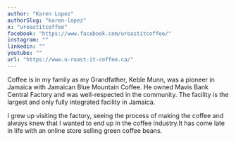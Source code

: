 ```yaml
---
author: "Karen Lopez"
authorSlug: "karen-lopez"
x: "uroastitcoffee"
facebook: "https://www.facebook.com/uroastitcoffee/"
instagram: ""
linkedin: ""
youtube: ""
url: "https://www.u-roast-it-coffee.ca/"
---
```


Coffee is in my family as my Grandfather, Keble Munn, was a pioneer in Jamaica with Jamaican Blue Mountain Coffee. He owned Mavis Bank Central Factory and was well-respected in the community. The facility is the largest and only fully integrated facility in Jamaica.

I grew up visiting the factory, seeing the process of making the coffee and always knew that I wanted to end up in the coffee industry.It has come late in life with an online store selling green coffee beans.
